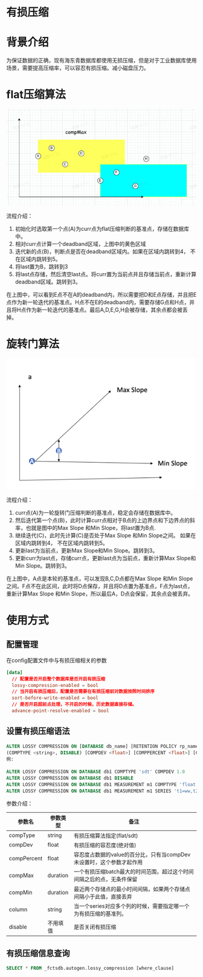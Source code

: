 # 有损压缩

# 背景介绍

为保证数据的正确，现有海东青数据库都使用无损压缩，但是对于工业数据库使用场景，需要提高压缩率，可以容忍有损压缩。减小磁盘压力。

# flat压缩算法

![](assets/TTBSbXhDlopb23xknQecQZeTn8d.png)

流程介绍：

1. 初始化时选取第一个点(A)为curr点为flat压缩判断的基准点，存储在数据库中。
1. 相对curr点计算一个deadband区域，上图中的黄色区域
1. 迭代新的点(B)，判断点是否在deadband区域内。如果在区域内跳转到4， 不在区域内跳转到5。
1. 将last置为B，跳转到3
1. 将last点存储，然后清空last点。将curr置为当前点并且存储当前点，重新计算deadband区域。跳转到3。



在上图中，可以看到E点不在A的deadband内，所以需要把D和E点存储，并且把E点作为新一轮迭代的基准点。H点不在E的deadband内，需要存储G点和H点，并且将H点作为新一轮迭代的基准点。最后A,D,E,G,H会被存储，其余点都会被丢掉。

# 旋转门算法

![](assets/VFH8bksaOo74WTxF76McLOBsnZg.png)

流程介绍：

1. curr点(A)为一轮旋转门压缩判断的基准点，稳定会存储在数据库中。
1. 然后迭代第一个点(B)，此时计算curr点相对于B点的上边界点和下边界点的斜率，也就是图中的Max Slope 和Min Slope，将last置为B点.
1. 继续迭代(C)，此时先计算(C)是否处于Max Slope 和Min Slope之间。 如果在区域内跳转到4， 不在区域内跳转到5。
1. 更新last为当前点，更新Max Slope和Min Slope。跳转到3。
1. 更新curr为last点，存储curr点，更新last点为当前点，重新计算Max Slope和Min Slope。跳转到3。



在上图中，A点是本轮的基准点，可以发现B,C,D点都在Max Slope 和Min Slope之间。F点不在此区间，此时将D点保存，并且将D点置为基准点，F点为last点，重新计算Max Slope 和Min Slope，所以最后A，D点会保留，其余点会被丢弃。

# 使用方式

## 配置管理

在config配置文件中与有损压缩相关的参数

```TOML
[data]
  // 配置是否开启整个数据库是否开启有损压缩
  lossy-compression-enabled = bool
  // 当开启有损压缩后，配置是否需要在有损压缩前对数据按照时间排序
  sort-before-write-enabled = bool
  // 是否开启超前点处理，不开启的时候，历史数据直接存储。
  advance-point-resolve-enabled = bool
```

## 设置有损压缩语法

```sql
ALTER LOSSY COMPRESSION ON [DATABASE db_name] [RETENTION POLICY rp_name] [MEASUREMENT m_name] [SERIES s_name]
(COMPTYPE <string>, DISABLE) [COMPDEV <float>] [COMPPERCENT <float>] [COMPMAX <duration>] [COMPMIN <duration>] [COLUMN <string>] 
例:

ALTER LOSSY COMPRESSION ON DATABASE db1 COMPTYPE 'sdt' COMPDEV 1.0
ALTER LOSSY COMPRESSION ON DATABASE db1 DISABLE
ALTER LOSSY COMPRESSION ON DATABASE db1 MEASUREMENT m1 COMPTYPE 'float' COMPDEV 1.0 COMPMAX 1d
ALTER LOSSY COMPRESSION ON DATABASE db1 MEASUREMENT m1 SERIES 't1=ww,t2=ss' COMPTYPE 'sdt' COMPDEV 1.0
```

参数介绍：

|参数名 |参数类型 | 备注|
| ----------- | ----------- |----------- |
|compType | string | 有损压缩算法指定(flat/sdt)|
|compDev |float |有损压缩的容忍度(绝对值)|
|compPercent| float |容忍度占数据的value的百分比，只有当compDev未设置时，这个参数才起作用|
|compMax |duration | 一个有损压缩batch最大的时间范围，超过这个时间间隔之后的点，无条件保留|
|compMin |duration | 最近两个存储点的最小时间间隔，如果两个存储点间隔小于此值，直接丢弃|
|column | string | 当一个series对应多个列的时候，需要指定哪一个为有损压缩的基准列。|
|disable |不用填值 | 是否关闭有损压缩|

## 有损压缩信息查询

```SQL
SELECT * FROM _fctsdb.autogen.lossy_compression [where_clause]
```



